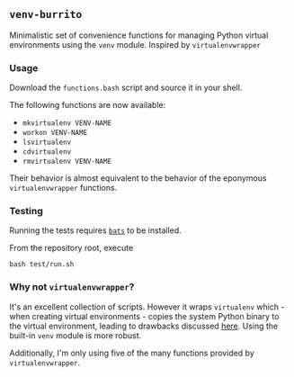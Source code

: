 ## `venv-burrito`

Minimalistic set of convenience functions for managing Python virtual environments using the `venv` module. Inspired by `virtualenvwrapper`

### Usage

Download the `functions.bash` script and source it in your shell.

The following functions are now available:

- `mkvirtualenv VENV-NAME`
- `workon VENV-NAME`
- `lsvirtualenv`
- `cdvirtualenv`
- `rmvirtualenv VENV-NAME`

Their behavior is almost equivalent to the behavior of the eponymous `virtualenvwrapper` functions.

### Testing

Running the tests requires [`bats`](https://github.com/bats-core/bats-core#load-share-common-code) to be installed.

From the repository root, execute

    bash test/run.sh

### Why not `virtualenvwrapper`?

It's an excellent collection of scripts. However it wraps `virtualenv` which - when creating virtual environments - copies the system Python binary to the virtual environment, leading to drawbacks discussed [here](https://stackoverflow.com/a/47559925). Using the built-in `venv` module is more robust.

Additionally, I'm only using five of the many functions provided by `virtualenvwrapper`.
